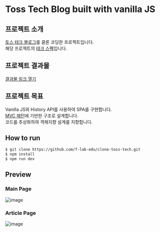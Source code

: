 # Toss Tech Blog built with vanilla JS

## 프로젝트 소개
[토스 테크 블로그](https://toss.tech/)를 클론 코딩한 프로젝트입니다.  
해당 프로젝트의 [테크 스펙](https://docs.google.com/document/d/1Mo0bxmFlvRBjjDsTF8LsH1OGRASzghsj9XOpNwGINEo/edit?usp=sharing)입니다.

## 프로젝트 결과물
[결과물 링크 열기](https://clone-toss-tech.vercel.app/)

## 프로젝트 목표
Vanilla JS와 History API를 사용하여 SPA를 구현합니다.  
[MVC 패턴](https://developer.mozilla.org/ko/docs/Glossary/MVC)에 기반한 구조로 설계합니다.  
코드를 추상화하여 객체지향 설계를 지향합니다.  

## How to run

```bash
$ git clone https://github.com/f-lab-edu/clone-toss-tech.git
$ npm install
$ npm run dev
```

## Preview
### Main Page
![image](https://github.com/f-lab-edu/clone-toss-tech/assets/48908205/ac34d38a-ff7b-450a-af4e-c6e37030ff46)

### Article Page
![image](https://github.com/f-lab-edu/clone-toss-tech/assets/48908205/7cb35992-0cc6-4585-85cc-59d3e091819d)
